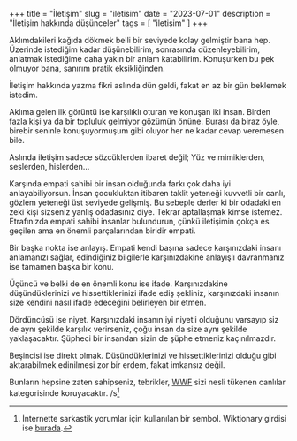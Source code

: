 +++
title = "İletişim"
slug = "iletisim"
date = "2023-07-01"
description = "İletişim hakkında düşünceler"
tags = [
    "iletişim"
]
+++

Aklımdakileri kağıda dökmek belli bir seviyede kolay gelmiştir bana hep. Üzerinde istediğim kadar düşünebilirim, sonrasında düzenleyebilirim, anlatmak istediğime daha yakın bir anlam katabilirim. Konuşurken bu pek olmuyor bana, sanırım pratik eksikliğinden.

İletişim hakkında yazma fikri aslında dün geldi, fakat en az bir gün beklemek istedim.

Aklıma gelen ilk görüntü ise karşılıklı oturan ve konuşan iki insan. Birden fazla kişi ya da bir topluluk gelmiyor gözümün önüne. Burası da biraz öyle, birebir seninle konuşuyormuşum gibi oluyor her ne kadar cevap veremesen bile.

Aslında iletişim sadece sözcüklerden ibaret değil; Yüz ve mimiklerden, seslerden, hislerden...

Karşında empati sahibi bir insan olduğunda farkı çok daha iyi anlayabiliyorsun. İnsan çocukluktan itibaren taklit yeteneği kuvvetli bir canlı, gözlem yeteneği üst seviyede gelişmiş. Bu sebeple derler ki bir odadaki en zeki kişi sizseniz yanlış odadasınız diye. Tekrar aptallaşmak kimse istemez. Etrafınızda empati sahibi insanlar bulundurun, çünkü iletişimin çokça es geçilen ama en önemli parçalarından biridir empati.

Bir başka nokta ise anlayış. Empati kendi başına sadece karşınızdaki insanı anlamanızı sağlar, edindiğiniz bilgilerle karşınızdakine anlayışlı davranmanız ise tamamen başka bir konu.

Üçüncü ve belki de en önemli konu ise ifade. Karşınızdakine düşündüklerinizi ve hissettiklerinizi ifade ediş şekliniz, karşınızdaki insanın size kendini nasıl ifade edeceğini belirleyen bir etmen. 

Dördüncüsü ise niyet. Karşınızdaki insanın iyi niyetli olduğunu varsayıp siz de aynı şekilde karşılık verirseniz, çoğu insan da size aynı şekilde yaklaşacaktır. Şüpheci bir insandan sizin de şüphe etmeniz kaçınılmazdır.

Beşincisi ise direkt olmak. Düşündüklerinizi ve hissettiklerinizi olduğu gibi aktarabilmek edinilmesi zor bir erdem, fakat imkansız değil.

Bunların hepsine zaten sahipseniz, tebrikler, [WWF](https://www.wwf.org.tr/) sizi nesli tükenen canlılar kategorisinde koruyacaktır. /s[^1]

[^1]: İnternette sarkastik yorumlar için kullanılan bir sembol. Wiktionary girdisi ise [burada](https://en.wiktionary.org/wiki//s).

